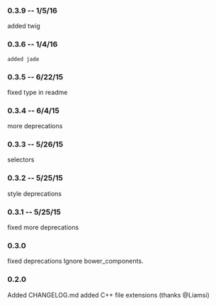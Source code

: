 
### 0.3.9 -- 1/5/16
  added twig

### 0.3.6 -- 1/4/16
    added jade

### 0.3.5 -- 6/22/15
  fixed type in readme

### 0.3.4 -- 6/4/15
  more deprecations

### 0.3.3 -- 5/26/15
  selectors

### 0.3.2 -- 5/25/15
  style deprecations

### 0.3.1 -- 5/25/15
  fixed more deprecations

### 0.3.0

  fixed deprecations
  Ignore bower_components.

### 0.2.0
  Added CHANGELOG.md
  added C++ file extensions (thanks @Liamsi)
